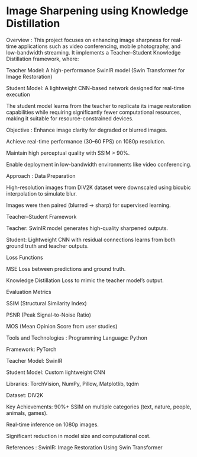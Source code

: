# Image Sharpening using Knowledge Distillation
Overview :
This project focuses on enhancing image sharpness for real-time applications such as video conferencing, mobile photography, and low-bandwidth streaming.
It implements a Teacher–Student Knowledge Distillation framework, where:

Teacher Model: A high-performance SwinIR model (Swin Transformer for Image Restoration)

Student Model: A lightweight CNN-based network designed for real-time execution

The student model learns from the teacher to replicate its image restoration capabilities while requiring significantly fewer computational resources, making it suitable for resource-constrained devices.

 Objective :
Enhance image clarity for degraded or blurred images.

Achieve real-time performance (30–60 FPS) on 1080p resolution.

Maintain high perceptual quality with SSIM > 90%.

Enable deployment in low-bandwidth environments like video conferencing.

 Approach :
Data Preparation

High-resolution images from DIV2K dataset were downscaled using bicubic interpolation to simulate blur.

Images were then paired (blurred → sharp) for supervised learning.

Teacher–Student Framework

Teacher: SwinIR model generates high-quality sharpened outputs.

Student: Lightweight CNN with residual connections learns from both ground truth and teacher outputs.

Loss Functions

MSE Loss between predictions and ground truth.

Knowledge Distillation Loss to mimic the teacher model’s output.

Evaluation Metrics

SSIM (Structural Similarity Index)

PSNR (Peak Signal-to-Noise Ratio)

MOS (Mean Opinion Score from user studies)

 Tools and Technologies :
Programming Language: Python

Framework: PyTorch

Teacher Model: SwinIR

Student Model: Custom lightweight CNN

Libraries: TorchVision, NumPy, Pillow, Matplotlib, tqdm

Dataset: DIV2K

 Key Achievements:
90%+ SSIM on multiple categories (text, nature, people, animals, games).

Real-time inference on 1080p images.

Significant reduction in model size and computational cost.

 References :
SwinIR: Image Restoration Using Swin Transformer
